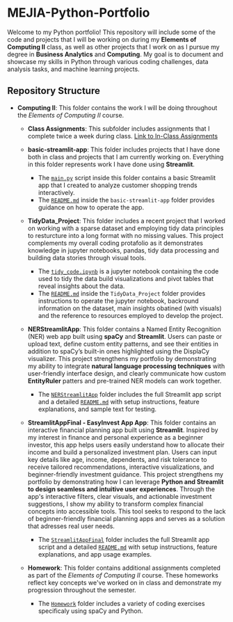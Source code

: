 # MEJIA-Python-Portfolio

Welcome to my Python portfolio! This repository will include some of the code and projects that I will be working on during my **Elements of Computing II** class, as well as other projects that I work on as I pursue my degree in **Business Analytics** and **Computing**. My goal is to document and showcase my skills in Python through various coding challenges, data analysis tasks, and machine learning projects.

## Repository Structure
- **Computing II**: This folder contains the work I will be doing throughout the *Elements of Computing II* course.
    - **Class Assignments**: This subfolder includes assignments that I complete twice a week during class. [Link to In-Class Assignments](https://github.com/silvanamejia1/MEJIA-Python-Portfolio/tree/main/Computing%20II/Class%20Assingments)
    
    - **basic-streamlit-app**: This folder includes projects that I have done both in class and projects that I am currently working on. Everything in this folder represents work I have done using **Streamlit**.
        - The [`main.py`](https://github.com/silvanamejia1/MEJIA-Python-Portfolio/blob/main/Computing%20II/basic-streamlit-app/main.py) script inside this folder contains a basic Streamlit app that I created to analyze customer shopping trends interactively. 
        - The [`README.md`](https://github.com/silvanamejia1/MEJIA-Python-Portfolio/blob/main/Computing%20II/basic-streamlit-app/README.md) inside the `basic-streamlit-app` folder provides guidance on how to operate the app.


    - **TidyData_Project**: This folder includes a recent project that I worked on working with a sparse dataset and employing tidy data principles to resturcture into a long format with no missing values. This project complements my overall coding protafolio as it demonstrates knowledge in jupyter notebooks, pandas, tidy data processing and building data stories through visual tools. 
        - The [`tidy_code.ipynb`](https://github.com/silvanamejia1/MEJIA-Python-Portfolio/blob/main/Computing%20II/TidyData_Project/tidy_code.ipynb) is a jupyter notebook containing the code used to tidy the data build visualizations and pivot tables that reveal insights about the data. 
        - The [`README.md`](https://github.com/silvanamejia1/MEJIA-Python-Portfolio/blob/main/Computing%20II/TidyData_Project/README.md) inside the `TidyData_Project` folder provides instructions to operate the jupyter notebook, backround information on the dataset, main insights obatined (with visuals) and the reference to resources employed to develop the project.

    - **NERStreamlitApp**: This folder contains a Named Entity Recognition (NER) web app built using **spaCy** and **Streamlit**. Users can paste or upload text, define custom entity patterns, and see their entities in addition to spaCy’s built-in ones highlighted using the DisplaCy visualizer. This project strengthens my portfolio by demonstrating my ability to integrate **natural language processing techniques** with user-friendly interface design, and clearly communicate how custom **EntityRuler** patters and pre-trained NER models can work together.
        - The [`NERStreamlitApp`](https://github.com/silvanamejia1/MEJIA-Python-Portfolio/tree/main/Computing_2/NERStreamlitApp) folder includes the full Streamlit app script and a detailed [`README.md`](https://github.com/silvanamejia1/MEJIA-Python-Portfolio/blob/main/Computing_2/NERStreamlitApp/README.md) with setup instructions, feature explanations, and sample text for testing.
    
    - **StreamlitAppFinal - EasyInvest App App**: This folder contains an interactive financial planning app built using **Streamlit**. Inspired by my interest in finance and personal experience as a beginner investor, this app helps users easily understand how to allocate their income and build a personalized investment plan. Users can input key details like age, income, dependents, and risk tolerance to receive tailored recommendations, interactive visualizations, and beginner-friendly investment guidance. This project strengthens my portfolio by demonstrating how I can leverage **Python and Streamlit to design seamless and intuitive user experiences**. Through the app's interactive filters, clear visuals, and actionable investment suggestions, I show my ability to transform complex financial concepts into accessible tools. This tool seeks to respond to the lack of beginner-friendly financial planning apps and serves as a solution that adresses real user needs.
        - The [`StreamlitAppFinal`](https://github.com/silvanamejia1/MEJIA-Python-Portfolio/blob/main/Computing_2/StreamlitAppFinal/README.md) folder includes the full Streamlit app script and a detailed [`README.md`](https://github.com/silvanamejia1/MEJIA-Python-Portfolio/blob/main/Computing_2/StreamlitAppFinal/README.md) with setup instructions, feature explanations, and app usage examples.

    - **Homework**: This folder contains additional assignments completed as part of the *Elements of Computing II* course. These homeworks reflect key concepts we've worked on in class and demonstrate my progression throughout the semester.
        - The [`Homework`](https://github.com/silvanamejia1/MEJIA-Python-Portfolio/tree/main/Computing_2/Homework) folder includes a variety of coding exercises specificaly using spaCy and Python. 